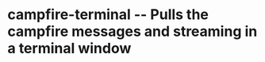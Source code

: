 campfire-terminal -- Pulls the campfire messages and streaming in a terminal window
====================================

